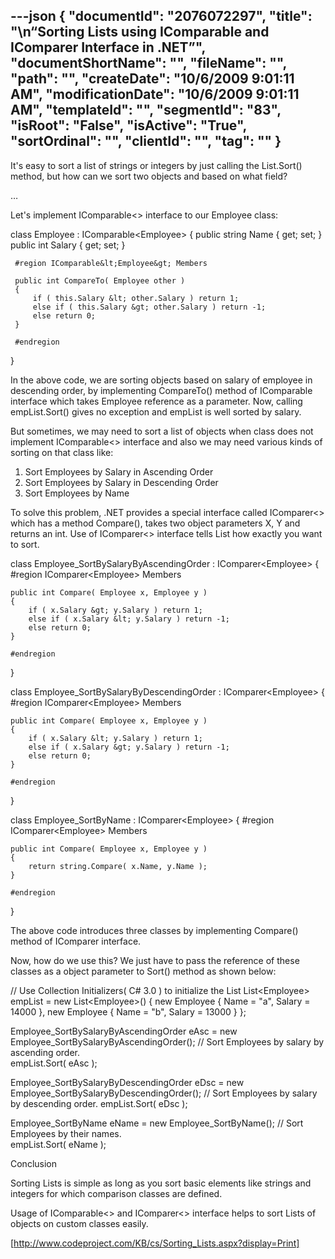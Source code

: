 ---json
{
  "documentId": "2076072297",
  "title": "\n“Sorting Lists using IComparable and IComparer Interface in .NET”",
  "documentShortName": "",
  "fileName": "",
  "path": "",
  "createDate": "10/6/2009 9:01:11 AM",
  "modificationDate": "10/6/2009 9:01:11 AM",
  "templateId": "",
  "segmentId": "83",
  "isRoot": "False",
  "isActive": "True",
  "sortOrdinal": "",
  "clientId": "",
  "tag": ""
}
---

It's easy to sort a list of strings or integers by just calling the List.Sort() method, but how can we sort two objects and based on what field?

…

Let's implement IComparable&lt;&gt; interface to our Employee class:

class Employee : IComparable&lt;Employee&gt;
{
     public string Name { get; set; }
     public int Salary { get; set; }
        
     #region IComparable&lt;Employee&gt; Members
       
     public int CompareTo( Employee other )
     {
         if ( this.Salary &lt; other.Salary ) return 1;
         else if ( this.Salary &gt; other.Salary ) return -1;
         else return 0;
     }
        
     #endregion
}

In the above code, we are sorting objects based on salary of employee in descending order, by implementing CompareTo() method of IComparable interface which takes Employee reference as a parameter.
Now, calling empList.Sort() gives no exception and empList is well sorted by salary.

But sometimes, we may need to sort a list of objects when class does not implement IComparable&lt;&gt; interface and also we may need various kinds of sorting on that class like:

   1. Sort Employees by Salary in Ascending Order
   2. Sort Employees by Salary in Descending Order
   3. Sort Employees by Name

To solve this problem, .NET provides a special interface called IComparer&lt;&gt; which has a method Compare(), takes two object parameters X, Y and returns an int.
Use of IComparer&lt;&gt; interface tells List how exactly you want to sort.

class Employee_SortBySalaryByAscendingOrder : IComparer&lt;Employee&gt;
{
    #region IComparer&lt;Employee&gt; Members
    
    public int Compare( Employee x, Employee y )
    {
        if ( x.Salary &gt; y.Salary ) return 1;
        else if ( x.Salary &lt; y.Salary ) return -1;
        else return 0;
    }
    
    #endregion
}

class Employee_SortBySalaryByDescendingOrder : IComparer&lt;Employee&gt;
{
    #region IComparer&lt;Employee&gt; Members
    
    public int Compare( Employee x, Employee y )
    {
        if ( x.Salary &lt; y.Salary ) return 1;
        else if ( x.Salary &gt; y.Salary ) return -1;
        else return 0;
    }
    
    #endregion
}

class Employee_SortByName : IComparer&lt;Employee&gt;
{
    #region IComparer&lt;Employee&gt; Members
    
    public int Compare( Employee x, Employee y )
    {
        return string.Compare( x.Name, y.Name );
    }
    
    #endregion
}

The above code introduces three classes by implementing Compare() method of IComparer interface.

Now, how do we use this? We just have to pass the reference of these classes as a object parameter to Sort() method as shown below:

// Use Collection Initializers( C# 3.0 ) to initialize the List 
List&lt;Employee&gt; empList = new List&lt;Employee&gt;() 
		{ new Employee { Name = &quot;a&quot;, Salary = 14000 },
                    new Employee { Name = &quot;b&quot;, Salary = 13000 } 
                  };
                                     
Employee_SortBySalaryByAscendingOrder eAsc = 
		new Employee_SortBySalaryByAscendingOrder(); 
// Sort Employees by salary by ascending order.   
empList.Sort( eAsc );
    
Employee_SortBySalaryByDescendingOrder eDsc = 
		new Employee_SortBySalaryByDescendingOrder();
// Sort Employees by salary by descending order. 
empList.Sort( eDsc );
    
Employee_SortByName eName = new Employee_SortByName();
// Sort Employees by their names.                                 
empList.Sort( eName );

Conclusion

Sorting Lists is simple as long as you sort basic elements like strings and integers for which comparison classes are defined.

Usage of IComparable&lt;&gt; and IComparer&lt;&gt; interface helps to sort Lists of objects on custom classes easily.

[http://www.codeproject.com/KB/cs/Sorting_Lists.aspx?display=Print]
